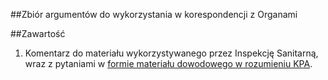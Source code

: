 ##Zbiór argumentów do wykorzystania w korespondencji z Organami

##Zawartość

1. Komentarz do materiału wykorzystywanego przez Inspekcję Sanitarną, wraz z pytaniami w [formie materiału dowodowego w rozumieniu KPA](https://github.com/szanitani/szczepienia/blob/master/Argumenty/szczepienia%20za%20i%20przeciw/README.md).
